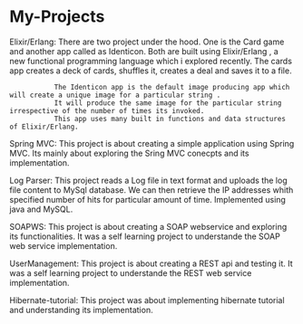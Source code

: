# My-Projects

Elixir/Erlang: There are two project under the hood. One is the Card game and another app called as Identicon.
               Both are built using Elixir/Erlang , a new functional programming language which i explored recently.
               The cards app creates a deck of cards, shuffles it, creates a deal and saves it to a file.
               
               The Identicon app is the default image producing app which will create a unique image for a particular string .
               It will produce the same image for the particular string irrespective of the number of times its invoked.
               This app uses many built in functions and data structures of Elixir/Erlang.

Spring MVC: This project is about creating a simple application using Spring MVC.
             Its mainly about exploring the Sring MVC conecpts and its implementation.

Log Parser: This project reads a Log file in text format and uploads the log file content to MySql database. 
            We can then retrieve the IP addresses whith specified number of hits for particular amount of time.
            Implemented using java and MySQL.
            


SOAPWS:  This project is about creating a SOAP webservice and exploring its functionalities.
          It was a self learning project to understande the SOAP web service implementation.
          
UserManagement: This project is about creating a REST api and testing it.
                It was a self learning project to understande the REST web service implementation.
               
Hibernate-tutorial: This project was about implementing hibernate tutorial and understanding its implementation.               
               
